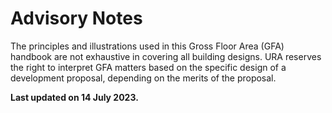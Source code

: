 # Advisory Notes

The principles and illustrations used in this Gross Floor Area (GFA) handbook are not exhaustive in covering all building designs. URA reserves the right to interpret GFA matters based on the specific design of a development proposal, depending on the merits of the proposal.

**Last updated on 14 July 2023.**

